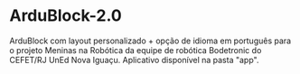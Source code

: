 # ArduBlock-2.0
ArduBlock com layout personalizado + opção de idioma em português para o projeto Meninas na Robótica da equipe de robótica Bodetronic do CEFET/RJ UnEd Nova Iguaçu. 
Aplicativo disponível na pasta "app".

